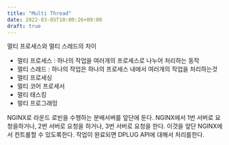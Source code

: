 ```yaml
---
title: "Multi Thread"
date: 2022-03-05T10:00:26+09:00
draft: true
---
```


멀티 프로세스와 멀티 스레드의 차이

- 멀티 프로세스 : 하나의 작업을 여러개의 프로세스로 나누어 처리하는 동작
- 멀티 스레드 : 하나의 작업은 하나의 프로세스 내에서 여러개의 작업을 처리하는것
- 멀티 프로세싱
- 멀티 코어 프로세서
- 멀티 태스킹
- 멀티 프로그래밍

NGINX로 라운드 로빈을 수행하는 분배서버를 앞단에 둔다. NGINX에서 1번 서버로 요청을하거나, 2번 서버로 요청을 하거나, 3번 서버로 요청을 한다. 이것을 앞단 NGINX에서 컨트롤할 수 있도록한다. 작업이 완료되면 DPLUG API에 대해서 처리를한다.



